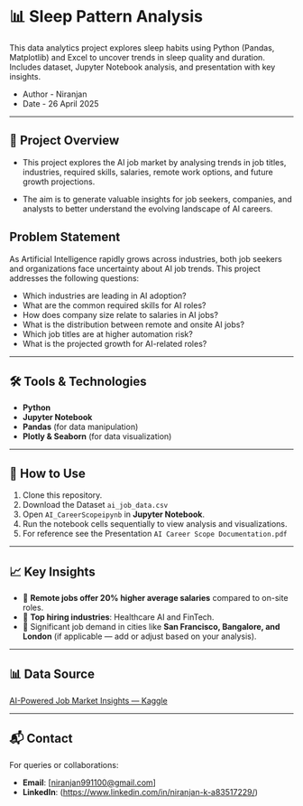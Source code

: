 # 📊 Sleep Pattern Analysis

This data analytics project explores sleep habits using Python (Pandas, Matplotlib) and Excel to uncover trends in sleep quality and duration. Includes dataset, Jupyter Notebook analysis, and presentation with key insights.
- Author - Niranjan
- Date - 26 April 2025
---

## 📌 Project Overview
-	This project explores the AI job market by analysing trends in job titles, industries, required skills, salaries, remote work options, and future growth projections.

-	The aim is to generate valuable insights for job seekers, companies, and analysts to better understand the evolving landscape of AI careers.

## Problem Statement
As Artificial Intelligence rapidly grows across industries, both job seekers and organizations face uncertainty about AI job trends.
This project addresses the following questions:
- Which industries are leading in AI adoption?
- What are the common required skills for AI roles?
- How does company size relate to salaries in AI jobs?
- What is the distribution between remote and onsite AI jobs?
- Which job titles are at higher automation risk?
- What is the projected growth for AI-related roles?



---

## 🛠️ Tools & Technologies
- **Python**
- **Jupyter Notebook**
- **Pandas** (for data manipulation)
- **Plotly & Seaborn** (for data visualization)

---

## 📂 How to Use
1. Clone this repository.
2. Download the Dataset `ai_job_data.csv`
3. Open `AI_CareerScopeipynb` in **Jupyter Notebook**.
4. Run the notebook cells sequentially to view analysis and visualizations.
5. For reference see the Presentation `AI Career Scope Documentation.pdf`

---

## 📈 Key Insights
- 📌 **Remote jobs offer 20% higher average salaries** compared to on-site roles.
- 📌 **Top hiring industries**: Healthcare AI and FinTech.
- 📌 Significant job demand in cities like **San Francisco, Bangalore, and London** (if applicable — add or adjust based on your analysis).

---

## 📊 Data Source
[AI-Powered Job Market Insights — Kaggle](https://www.kaggle.com/datasets/uom190346a/ai-powered-job-market-insights)

---

## 📬 Contact
For queries or collaborations:
- **Email**: [niranjan991100@gmail.com]
- **LinkedIn**: (https://www.linkedin.com/in/niranjan-k-a83517229/)

